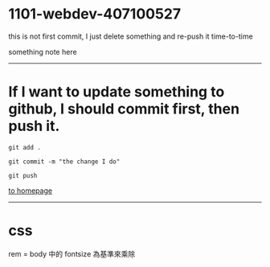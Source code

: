 # 1101-webdev-407100527

this is not first commit, I just delete something and re-push it time-to-time

something note here

---

# If I want to update something to github, I should commit first, then push it.

```
git add .

git commit -m "the change I do"

git push
```

[to homepage](https://lee89tw14.github.io/1101-webdev-407100527/index.html)

---

# css

rem = body 中的 fontsize 為基準來乘除

